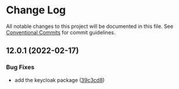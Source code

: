 # Change Log

All notable changes to this project will be documented in this file.
See [Conventional Commits](https://conventionalcommits.org) for commit guidelines.

## 12.0.1 (2022-02-17)


### Bug Fixes

* add the keycloak package ([39c3cd8](https://gitlab.com/rxap/packages/commit/39c3cd8ce7845487524bc68b2e150137aa8c1e2f))

